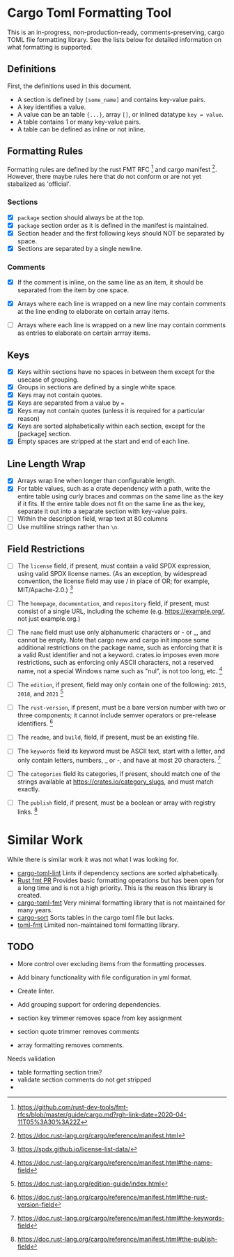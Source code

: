 # Cargo Toml Formatting Tool

This is an in-progress, non-production-ready, comments-preserving, cargo TOML file formatting library.
See the lists below for detailed information on what formatting is supported. 

## Definitions

First, the definitions used in this document.

- A section is defined by `[some_name]` and contains key-value pairs.
- A key identifies a value.
- A value can be an table `{...}`, array `[]`, or inlined datatype `key = value`.
- A table contains 1 or many key-value pairs.
- A table can be defined as inline or not inline.

## Formatting Rules

Formatting rules are defined by the rust FMT RFC [^1] and cargo manifest [^2]. However, there maybe rules here that do not conform or are not yet stabalized as 'official'.

### Sections

- [X] `package` section should always be at the top.
- [X] `package` section order as it is defined in the manifest is maintained.
- [X] Section header and the first following keys should NOT be separated by space.
- [X] Sections are separated by a single newline.

### Comments

- [x] If the comment is inline, on the same line as an item, it should be separated from the item by one space.
- [x] Arrays where each line is wrapped on a new line may contain comments at the line ending to elaborate on certain array items.
- [ ] Arrays where each line is wrapped on a new line may contain comments as entries to elaborate on certain arrray items.


## Keys

- [X] Keys within sections have no spaces in between them except for the usecase of grouping.
- [x] Groups in sections are defined by a single white space. 
- [X] Keys may not contain quotes.
- [x] Keys are separated from a value by ` = `
- [x] Keys may not contain quotes (unless it is required for a particular reason)
- [x] Keys are sorted alphabetically within each section, except for the [package] section.
- [x] Empty spaces are stripped at the start and end of each line.

## Line Length Wrap

- [X] Arrays wrap line when longer than configurable length.
- [X] For table values, such as a crate dependency with a path, write the entire table using curly braces and commas on the same line as the key if it fits. If the entire table does not fit on the same line as the key, separate it out into a separate section with key-value pairs.
- [ ] Within the description field, wrap text at 80 columns
- [ ] Use multiline strings rather than `\n`.

## Field Restrictions

- [ ] The `license` field, if present, must contain a valid SPDX expression, using valid SPDX license names. (As an exception, by widespread convention, the license field may use / in place of OR; for example, MIT/Apache-2.0.) [^6]
- [ ] The `homepage`, `documentation`, and `repository` field, if present, must consist of a single URL, including the scheme (e.g. https://example.org/, not just example.org.)

- [ ] The `name` field must use only alphanumeric characters or - or _, and cannot be empty. Note that cargo new and cargo init impose some additional restrictions on the package name, such as enforcing that it is a valid Rust identifier and not a keyword. crates.io imposes even more restrictions, such as enforcing only ASCII characters, not a reserved name, not a special Windows name such as "nul", is not too long, etc. [^3]
- [ ] The `edition`, if present, field may only contain one of the following: `2015`, `2018`, and `2021` [^4]
- [ ] The `rust-version`, if present, must be a bare version number with two or three components; it cannot include semver operators or pre-release identifiers. [^5]
- [ ] The `readme`, and `build`, field, if present, must be an existing file.
- [ ] The `keywords` field its keyword must be ASCII text, start with a letter, and only contain letters, numbers, _ or -, and have at most 20 characters. [^7]
- [ ] The `categories` field its categories, if present, should match one of the strings available at https://crates.io/category_slugs, and must match exactly.
- [ ] The `publish` field, if present, must be a boolean or array with registry links. [^8]

# Similar Work

While there is similar work it was not what I was looking for.

- [cargo-toml-lint](https://crates.io/crates/cargo-toml-lint)
    Lints if dependency sections are sorted alphabetically.
- [Rust fmt PR](https://github.com/rust-lang/rustfmt/pull/5240/files)
    Provides basic formatting operations but has been open for a long time and is not a high priority. This is the reason this library is created.
- [cargo-toml-fmt](https://github.com/tbrand/cargo-tomlfmt)
    Very minimal formatting library that is not maintained for many years.
- [cargo-sort](https://github.com/DevinR528/cargo-sort)
    Sorts tables in the cargo toml file but lacks.
- [toml-fmt](https://crates.io/crates/toml-fmt)
    Limited non-maintained toml formatting library.


## TODO

- More control over excluding items from the formatting processes.
- Add binary functionality with file configuration in yml format.
- Create linter.

- Add grouping support for ordering dependencies.
- section key trimmer removes space from key assignment
- section quote trimmer removes comments
- array formatting removes comments.



Needs validation
- table formatting section trim?
- validate section comments do not get stripped
- 

[^1]: https://github.com/rust-dev-tools/fmt-rfcs/blob/master/guide/cargo.md?rgh-link-date=2020-04-11T05%3A30%3A22Z
[^2]: https://doc.rust-lang.org/cargo/reference/manifest.html
[^3]: https://doc.rust-lang.org/cargo/reference/manifest.html#the-name-field
[^4]: https://doc.rust-lang.org/edition-guide/index.html
[^5]: https://doc.rust-lang.org/cargo/reference/manifest.html#the-rust-version-field
[^6]: https://spdx.github.io/license-list-data/
[^7]: https://doc.rust-lang.org/cargo/reference/manifest.html#the-keywords-field
[^8]: https://doc.rust-lang.org/cargo/reference/manifest.html#the-publish-field


